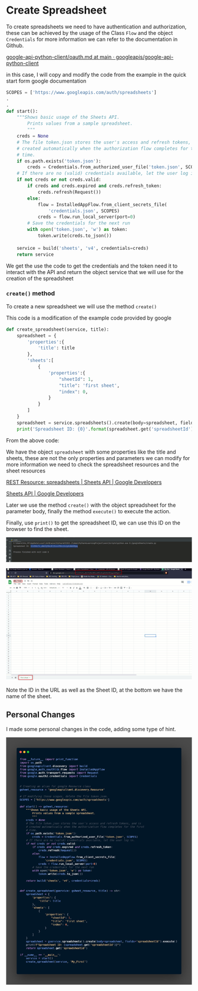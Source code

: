 # Create Spreadsheet

To create spreadsheets we need to have authentication and authorization, these can be achieved by the usage of the Class `Flow` and the object `Credentials` for more information we can refer to the documentation in Github.

[google-api-python-client/oauth.md at main · googleapis/google-api-python-client](https://github.com/googleapis/google-api-python-client/blob/main/docs/oauth.md)

in this case, I will copy and modify the code from the example in the quick start form google documentation

```python
SCOPES = ['https://www.googleapis.com/auth/spreadsheets']
.
.
def start():
    """Shows basic usage of the Sheets API.
        Prints values from a sample spreadsheet.
        """
    creds = None
    # The file token.json stores the user's access and refresh tokens, and is
    # created automatically when the authorization flow completes for the first
    # time.
    if os.path.exists('token.json'):
        creds = Credentials.from_authorized_user_file('token.json', SCOPES)
    # If there are no (valid) credentials available, let the user log in.
    if not creds or not creds.valid:
        if creds and creds.expired and creds.refresh_token:
            creds.refresh(Request())
        else:
            flow = InstalledAppFlow.from_client_secrets_file(
                'credentials.json', SCOPES)
            creds = flow.run_local_server(port=0)
        # Save the credentials for the next run
        with open('token.json', 'w') as token:
            token.write(creds.to_json())

    service = build('sheets', 'v4', credentials=creds)
    return service
```

We get the use the code to get the credentials and the token need it to interact with the API and return the object service that we will use for the creation of the spreadsheet

### `create()` method

To create a new spreadsheet we will use the method `create()`

This code is a modification of the example code provided by google

```python
def create_spreadsheet(service, title):
    spreadsheet = {
        'properties':{
            'title': title
        },
        'sheets':[
            {
                'properties':{
                    "sheetId": 1,
                    "title": 'first sheet',
                    "index": 0,
                }
            }
        ]
    }
    spreadsheet = service.spreadsheets().create(body=spreadsheet, fields='spreadsheetId').execute()
    print('Spreadsheet ID: {0}'.format(spreadsheet.get('spreadsheetId')))
```

From the above code:

We have the object `spreadsheet` with some properties like the title and sheets, these are not the only properties and parameters we can modify for more information we need to check the spreadsheet resources and the sheet resources

[REST Resource: spreadsheets | Sheets API | Google Developers](https://developers.google.com/sheets/api/reference/rest/v4/spreadsheets)

[Sheets API | Google Developers](https://developers.google.com/sheets/api/reference/rest/v4/spreadsheets/sheets#SheetProperties)

Later we use the method `create()` with the object spreadsheet for the parameter body, finally the method `execute()` to execute the action.

Finally, use `print()` to get the spreadsheet ID, we can use this ID on the browser to find the sheet.

![sheet.png](images/sheet.png)

![gsheet.png](images/gsheet.png)

Note the ID in the URL as well as the Sheet ID, at the bottom we have the name of the sheet.

## Personal Changes

I made some personal changes in the code, adding some type of hint.

![gsheet.png](images/code.png)
